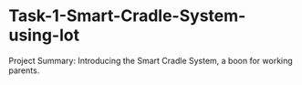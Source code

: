 # Task-1-Smart-Cradle-System-using-lot
Project Summary: Introducing the Smart Cradle System, a boon for working parents.
